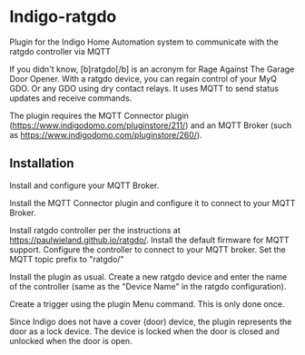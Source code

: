 # Indigo-ratgdo
Plugin for the Indigo Home Automation system to communicate with the ratgdo controller via MQTT

If you didn't know, [b]ratgdo[/b] is an acronym for Rage Against The Garage Door Opener.  With a ratgdo device, you can regain control of your MyQ GDO.  Or any GDO using dry contact relays.  It uses MQTT to send status updates and receive commands.

The plugin requires the MQTT Connector plugin (https://www.indigodomo.com/pluginstore/211/) and an MQTT Broker (such as https://www.indigodomo.com/pluginstore/260/).

## Installation

Install and configure your MQTT Broker.

Install the MQTT Connector plugin and configure it to connect to your MQTT Broker.

Install ratgdo controller per the instructions at https://paulwieland.github.io/ratgdo/. Install the 
default firmware for MQTT support.  Configure the controller to connect to your MQTT broker. Set the
MQTT topic prefix to "ratgdo/"

Install the plugin as usual.  Create a new ratgdo device and enter the name of the controller (same as
the "Device Name" in the ratgdo configuration).

Create a trigger using the plugin Menu command.  This is only done once.

Since Indigo does not have a cover (door) device, the plugin represents the door as a lock device. 
The device is locked when the door is closed and unlocked when the door is open.
